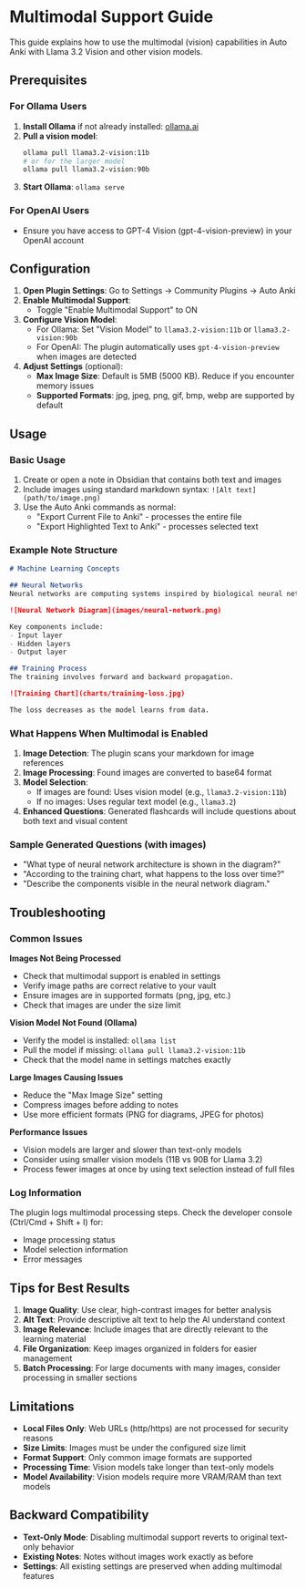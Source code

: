 # Multimodal Support Guide

This guide explains how to use the multimodal (vision) capabilities in Auto Anki with Llama 3.2 Vision and other vision models.

## Prerequisites

### For Ollama Users
1. **Install Ollama** if not already installed: [ollama.ai](https://ollama.ai/)
2. **Pull a vision model**:
   ```bash
   ollama pull llama3.2-vision:11b
   # or for the larger model
   ollama pull llama3.2-vision:90b
   ```
3. **Start Ollama**: `ollama serve`

### For OpenAI Users
- Ensure you have access to GPT-4 Vision (gpt-4-vision-preview) in your OpenAI account

## Configuration

1. **Open Plugin Settings**: Go to Settings → Community Plugins → Auto Anki
2. **Enable Multimodal Support**: 
   - Toggle "Enable Multimodal Support" to ON
3. **Configure Vision Model**:
   - For Ollama: Set "Vision Model" to `llama3.2-vision:11b` or `llama3.2-vision:90b`
   - For OpenAI: The plugin automatically uses `gpt-4-vision-preview` when images are detected
4. **Adjust Settings** (optional):
   - **Max Image Size**: Default is 5MB (5000 KB). Reduce if you encounter memory issues
   - **Supported Formats**: jpg, jpeg, png, gif, bmp, webp are supported by default

## Usage

### Basic Usage
1. Create or open a note in Obsidian that contains both text and images
2. Include images using standard markdown syntax: `![Alt text](path/to/image.png)`
3. Use the Auto Anki commands as normal:
   - "Export Current File to Anki" - processes the entire file
   - "Export Highlighted Text to Anki" - processes selected text

### Example Note Structure
```markdown
# Machine Learning Concepts

## Neural Networks
Neural networks are computing systems inspired by biological neural networks.

![Neural Network Diagram](images/neural-network.png)

Key components include:
- Input layer
- Hidden layers  
- Output layer

## Training Process
The training involves forward and backward propagation.

![Training Chart](charts/training-loss.jpg)

The loss decreases as the model learns from data.
```

### What Happens When Multimodal is Enabled
1. **Image Detection**: The plugin scans your markdown for image references
2. **Image Processing**: Found images are converted to base64 format
3. **Model Selection**: 
   - If images are found: Uses vision model (e.g., `llama3.2-vision:11b`)
   - If no images: Uses regular text model (e.g., `llama3.2`)
4. **Enhanced Questions**: Generated flashcards will include questions about both text and visual content

### Sample Generated Questions (with images)
- "What type of neural network architecture is shown in the diagram?"
- "According to the training chart, what happens to the loss over time?"
- "Describe the components visible in the neural network diagram."

## Troubleshooting

### Common Issues

**Images Not Being Processed**
- Check that multimodal support is enabled in settings
- Verify image paths are correct relative to your vault
- Ensure images are in supported formats (png, jpg, etc.)
- Check that images are under the size limit

**Vision Model Not Found (Ollama)**
- Verify the model is installed: `ollama list`
- Pull the model if missing: `ollama pull llama3.2-vision:11b`
- Check that the model name in settings matches exactly

**Large Images Causing Issues**
- Reduce the "Max Image Size" setting
- Compress images before adding to notes
- Use more efficient formats (PNG for diagrams, JPEG for photos)

**Performance Issues**
- Vision models are larger and slower than text-only models
- Consider using smaller vision models (11B vs 90B for Llama 3.2)
- Process fewer images at once by using text selection instead of full files

### Log Information
The plugin logs multimodal processing steps. Check the developer console (Ctrl/Cmd + Shift + I) for:
- Image processing status
- Model selection information
- Error messages

## Tips for Best Results

1. **Image Quality**: Use clear, high-contrast images for better analysis
2. **Alt Text**: Provide descriptive alt text to help the AI understand context
3. **Image Relevance**: Include images that are directly relevant to the learning material
4. **File Organization**: Keep images organized in folders for easier management
5. **Batch Processing**: For large documents with many images, consider processing in smaller sections

## Limitations

- **Local Files Only**: Web URLs (http/https) are not processed for security reasons
- **Size Limits**: Images must be under the configured size limit
- **Format Support**: Only common image formats are supported
- **Processing Time**: Vision models take longer than text-only models
- **Model Availability**: Vision models require more VRAM/RAM than text models

## Backward Compatibility

- **Text-Only Mode**: Disabling multimodal support reverts to original text-only behavior
- **Existing Notes**: Notes without images work exactly as before
- **Settings**: All existing settings are preserved when adding multimodal features